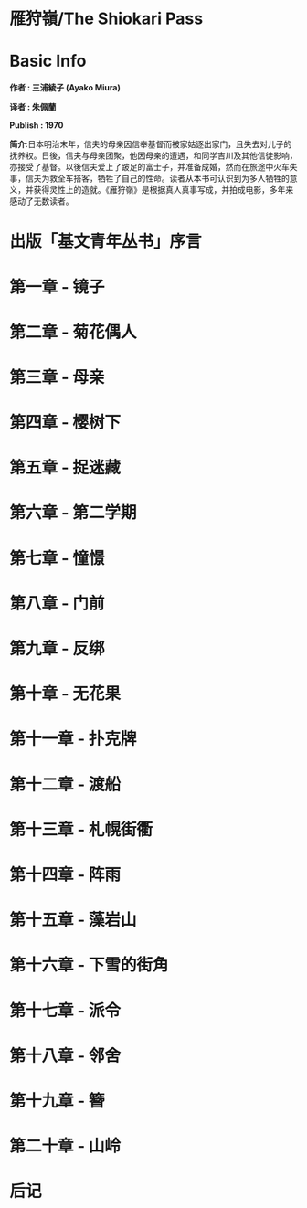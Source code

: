 # 雁狩嶺/The Shiokari Pass

# Basic Info

**作者 : 三浦綾子 (Ayako Miura)**

**译者 : 朱佩蘭**

**Publish : 1970**

**简介**:日本明治末年，信夫的母亲因信奉基督而被家姑逐出家门，且失去对儿子的抚养权。日後，信夫与母亲团聚，他因母亲的遭遇，和同学吉川及其他信徒影响，亦接受了基督。以後信夫爱上了跛足的富士子，并准备成婚，然而在旅途中火车失事，信夫为救全车搭客，牺牲了自己的性命。读者从本书可认识到为多人牺牲的意义，并获得灵性上的造就。《雁狩嶺》是根据真人真事写成，并拍成电影，多年来感动了无数读者。

# 出版「基文青年丛书」序言

# 第一章 - 镜子

# 第二章 - 菊花偶人

# 第三章 - 母亲

# 第四章 - 樱树下

# 第五章 - 捉迷藏

# 第六章 - 第二学期

# 第七章 - 憧憬

# 第八章 - 门前

# 第九章 - 反绑

# 第十章 - 无花果

# 第十一章 - 扑克牌

# 第十二章 - 渡船

# 第十三章 - 札幌街衢

# 第十四章 - 阵雨

# 第十五章 - 藻岩山

# 第十六章 - 下雪的街角

# 第十七章 - 派令

# 第十八章 - 邻舍

# 第十九章 - 簪

# 第二十章 - 山岭

# 后记
